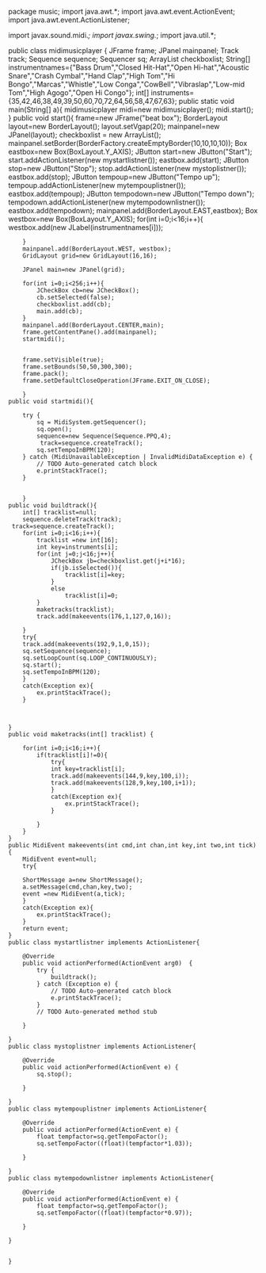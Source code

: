 package music;
import java.awt.*;
import java.awt.event.ActionEvent;
import java.awt.event.ActionListener;

import javax.sound.midi.*;
import javax.swing.*;
import java.util.*;

public class midimusicplayer {
	JFrame frame;
	JPanel mainpanel;
	Track track;
	Sequence sequence;
	Sequencer sq;
	ArrayList<JCheckBox> checkboxlist;
	String[] instrumentnames={"Bass Drum","Closed Hit-Hat","Open Hi-hat","Acoustic Snare","Crash Cymbal","Hand Clap","High Tom","Hi Bongo","Marcas","Whistle","Low Conga","CowBell","Vibraslap","Low-mid Tom","High Agogo","Open Hi Congo"};
	int[] instruments={35,42,46,38,49,39,50,60,70,72,64,56,58,47,67,63};
	public static void main(String[] a){
		midimusicplayer midi=new midimusicplayer();
		midi.start();
	}
	public void start(){
		frame=new JFrame("beat box");
		BorderLayout layout=new BorderLayout();
		layout.setVgap(20);
		mainpanel=new JPanel(layout);
		checkboxlist = new ArrayList<JCheckBox>();
		mainpanel.setBorder(BorderFactory.createEmptyBorder(10,10,10,10));
		Box eastbox=new Box(BoxLayout.Y_AXIS);
		JButton start=new JButton("Start");
		start.addActionListener(new mystartlistner());
		eastbox.add(start);
		JButton stop=new JButton("Stop");
		stop.addActionListener(new mystoplistner());
		eastbox.add(stop);
		JButton tempoup=new JButton("Tempo up");
		tempoup.addActionListener(new mytempouplistner());
		eastbox.add(tempoup);
		JButton tempodown=new JButton("Tempo down");
		tempodown.addActionListener(new mytempodownlistner());
		eastbox.add(tempodown);
		mainpanel.add(BorderLayout.EAST,eastbox);
		Box westbox=new Box(BoxLayout.Y_AXIS);
		for(int i=0;i<16;i++){
			westbox.add(new JLabel(instrumentnames[i]));
			
		}
		mainpanel.add(BorderLayout.WEST, westbox);
		GridLayout grid=new GridLayout(16,16);
		
		JPanel main=new JPanel(grid);

		for(int i=0;i<256;i++){
			JCheckBox cb=new JCheckBox();
			cb.setSelected(false);
			checkboxlist.add(cb);
			main.add(cb);
		}
		mainpanel.add(BorderLayout.CENTER,main);
		frame.getContentPane().add(mainpanel);
		startmidi();
		
		
		frame.setVisible(true);
		frame.setBounds(50,50,300,300);
		frame.pack();
		frame.setDefaultCloseOperation(JFrame.EXIT_ON_CLOSE);
		
		}
	public void startmidi(){
		
		try {
			sq = MidiSystem.getSequencer();
			sq.open();
			sequence=new Sequence(Sequence.PPQ,4);
			 track=sequence.createTrack();
			sq.setTempoInBPM(120);
		} catch (MidiUnavailableException | InvalidMidiDataException e) {
			// TODO Auto-generated catch block
			e.printStackTrace();
		}
		
		
		}
	public void buildtrack(){
		int[] tracklist=null;
		sequence.deleteTrack(track);
	 track=sequence.createTrack();
		for(int i=0;i<16;i++){
			tracklist =new int[16];
			int key=instruments[i];
			for(int j=0;j<16;j++){
				JCheckBox jb=checkboxlist.get(j+i*16);
				if(jb.isSelected()){
					tracklist[i]=key;
				}
				else
					tracklist[i]=0;
			}
			maketracks(tracklist);
			track.add(makeevents(176,1,127,0,16));
						
		}
		try{
		track.add(makeevents(192,9,1,0,15));
		sq.setSequence(sequence);
		sq.setLoopCount(sq.LOOP_CONTINUOUSLY);
		sq.start();
		sq.setTempoInBPM(120);
		}
		catch(Exception ex){
			ex.printStackTrace();
		}
		
		
		
	}
	public void maketracks(int[] tracklist) {
		
		for(int i=0;i<16;i++){
			if(tracklist[i]!=0){
				try{
				int key=tracklist[i];
				track.add(makeevents(144,9,key,100,i));
				track.add(makeevents(128,9,key,100,i+1));
				}
				catch(Exception ex){
					ex.printStackTrace();
				}
				
			}
		}
	}
	public MidiEvent makeevents(int cmd,int chan,int key,int two,int tick) {
		MidiEvent event=null;
		try{

		ShortMessage a=new ShortMessage();
		a.setMessage(cmd,chan,key,two);
		event =new MidiEvent(a,tick);
		}
		catch(Exception ex){
			ex.printStackTrace();
		}
		return event;
	}
	public class mystartlistner implements ActionListener{

		@Override
		public void actionPerformed(ActionEvent arg0)  {
			try {
				buildtrack();
			} catch (Exception e) {
				// TODO Auto-generated catch block
				e.printStackTrace();
			}
			// TODO Auto-generated method stub
			
		}
		
	}
	public class mystoplistner implements ActionListener{

		@Override
		public void actionPerformed(ActionEvent e) {
			sq.stop();
			
		}
		
	}
	public class mytempouplistner implements ActionListener{

		@Override
		public void actionPerformed(ActionEvent e) {
			float tempfactor=sq.getTempoFactor();
			sq.setTempoFactor((float)(tempfactor*1.03));
			
		}
		
	}
	public class mytempodownlistner implements ActionListener{

		@Override
		public void actionPerformed(ActionEvent e) {
			float tempfactor=sq.getTempoFactor();
			sq.setTempoFactor((float)(tempfactor*0.97));
			
		}
		
	}
	
		
	}



